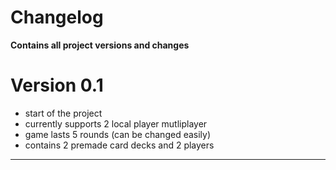 Changelog
=========
**Contains all project versions and changes**
# Version 0.1
- start of the project
- currently supports 2 local player mutliplayer
- game lasts 5 rounds (can be changed easily)
- contains 2 premade card decks and 2 players
---
